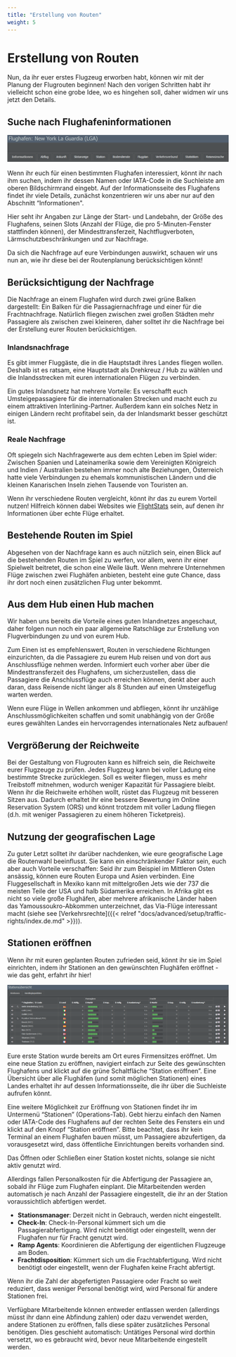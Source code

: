 ```yaml
---
title: "Erstellung von Routen"
weight: 5
---
```


# Erstellung von Routen

Nun, da ihr euer erstes Flugzeug erworben habt, können wir mit der Planung der Flugrouten beginnen! Nach den vorigen Schritten habt ihr vielleicht schon eine grobe Idee, wo es hingehen soll, daher widmen wir uns jetzt den Details.

## Suche nach Flughafeninformationen

![Flughafen-Details](flughafen_02.PNG "Flughafen-Details")

Wenn ihr euch für einen bestimmten Flughafen interessiert, könnt ihr nach ihm suchen, indem ihr dessen Namen oder IATA-Code in die Suchleiste am oberen Bildschirmrand eingebt. Auf der Informationsseite des Flughafens findet ihr viele Details, zunächst konzentrieren wir uns aber nur auf den Abschnitt “Informationen".

Hier seht ihr Angaben zur Länge der Start- und Landebahn, der Größe des Flughafens, seinen Slots (Anzahl der Flüge, die pro 5-Minuten-Fenster stattfinden können), der Mindesttransferzeit, Nachtflugverboten, Lärmschutzbeschränkungen und zur Nachfrage.

Da sich die Nachfrage auf eure Verbindungen auswirkt, schauen wir uns nun an, wie ihr diese bei der Routenplanung berücksichtigen könnt!

## Berücksichtigung der Nachfrage

Die Nachfrage an einem Flughafen wird durch zwei grüne Balken dargestellt: Ein Balken für die Passagiernachfrage und einer für die Frachtnachfrage. Natürlich fliegen zwischen zwei großen Städten mehr Passagiere als zwischen zwei kleineren, daher solltet ihr die Nachfrage bei der Erstellung eurer Routen berücksichtigen.

### Inlandsnachfrage

Es gibt immer Fluggäste, die in die Hauptstadt ihres Landes fliegen wollen. Deshalb ist es ratsam, eine Hauptstadt als Drehkreuz / Hub zu wählen und die Inlandsstrecken mit euren internationalen Flügen zu verbinden.

Ein gutes Inlandsnetz hat mehrere Vorteile: Es verschafft euch Umsteigepassagiere für die internationalen Strecken und macht euch zu einem attraktiven Interlining-Partner. Außerdem kann ein solches Netz in einigen Ländern recht profitabel sein, da der Inlandsmarkt besser geschützt ist.

### Reale Nachfrage

Oft spiegeln sich Nachfragewerte aus dem echten Leben im Spiel wider: Zwischen Spanien und Lateinamerika sowie dem Vereinigten Königreich und Indien / Australien bestehen immer noch alte Beziehungen, Österreich hatte viele Verbindungen zu ehemals kommunistischen Ländern und die kleinen Kanarischen Inseln ziehen Tausende von Touristen an.

Wenn ihr verschiedene Routen vergleicht, könnt ihr das zu eurem Vorteil nutzen! Hilfreich können dabei Websites wie [FlightStats](http://www.flightstats.com) sein, auf denen ihr Informationen über echte Flüge erhaltet.

## Bestehende Routen im Spiel

Abgesehen von der Nachfrage kann es auch nützlich sein, einen Blick auf die bestehenden Routen im Spiel zu werfen, vor allem, wenn ihr einer Spielwelt beitretet, die schon eine Weile läuft. Wenn mehrere Unternehmen Flüge zwischen zwei Flughäfen anbieten, besteht eine gute Chance, dass ihr dort noch einen zusätzlichen Flug unter bekommt.

## Aus dem Hub einen Hub machen

Wir haben uns bereits die Vorteile eines guten Inlandnetzes angeschaut, daher folgen nun noch ein paar allgemeine Ratschläge zur Erstellung von Flugverbindungen zu und von eurem Hub.

Zum Einen ist es empfehlenswert, Routen in verschiedene Richtungen einzurichten, da die Passagiere zu eurem Hub reisen und von dort aus Anschlussflüge nehmen werden. Informiert euch vorher aber über die Mindesttransferzeit des Flughafens, um sicherzustellen, dass die Passagiere die Anschlussflüge auch erreichen können, denkt aber auch daran, dass Reisende nicht länger als 8 Stunden auf einen Umsteigeflug warten werden.

Wenn eure Flüge in Wellen ankommen und abfliegen, könnt ihr unzählige Anschlussmöglichkeiten schaffen und somit unabhängig von der Größe eures gewählten Landes ein hervorragendes internationales Netz aufbauen!

## Vergrößerung der Reichweite

Bei der Gestaltung von Flugrouten kann es hilfreich sein, die Reichweite eurer Flugzeuge zu prüfen. Jedes Flugzeug kann bei voller Ladung eine bestimmte Strecke zurücklegen. Soll es weiter fliegen, muss es mehr Treibstoff mitnehmen, wodurch weniger Kapazität für Passagiere bleibt. Wenn ihr die Reichweite erhöhen wollt, rüstet das Flugzeug mit besseren Sitzen aus. Dadurch erhaltet ihr eine bessere Bewertung im Online Reservation System (ORS) und könnt trotzdem mit voller Ladung fliegen (d.h. mit weniger Passagieren zu einem höheren Ticketpreis).

## Nutzung der geografischen Lage

Zu guter Letzt solltet ihr darüber nachdenken, wie eure geografische Lage die Routenwahl beeinflusst. Sie kann ein einschränkender Faktor sein, euch aber auch Vorteile verschaffen: Seid ihr zum Beispiel im Mittleren Osten ansässig, können eure Routen Europa und Asien verbinden. Eine Fluggesellschaft in Mexiko kann mit mittelgroßen Jets wie der 737 die meisten Teile der USA und halb Südamerika erreichen. In Afrika gibt es nicht so viele große Flughäfen, aber mehrere afrikanische Länder haben das Yamoussoukro-Abkommen unterzeichnet, das Via-Flüge interessant macht (siehe see [Verkehrsrechte]({{< relref "docs/advanced/setup/traffic-rights/index.de.md" >}})).

## Stationen eröffnen

Wenn ihr mit euren geplanten Routen zufrieden seid, könnt ihr sie im Spiel einrichten, indem ihr Stationen an den gewünschten Flughäfen eröffnet - wie das geht, erfahrt ihr hier!

![Übersicht der Stationen](stationen_01.PNG "Übersicht der Stationen")

Eure erste Station wurde bereits am Ort eures Firmensitzes eröffnet. Um eine neue Station zu eröffnen, navigiert einfach zur Seite des gewünschten Flughafens und klickt auf die grüne Schaltfläche “Station eröffnen”. Eine Übersicht über alle Flughäfen (und somit möglichen Stationen) eines Landes erhaltet ihr auf dessen Informationsseite, die ihr über die Suchleiste aufrufen könnt.

Eine weitere Möglichkeit zur Eröffnung von Stationen findet ihr im Untermenü “Stationen” (Operations-Tab). Gebt hierzu einfach den Namen oder IATA-Code des Flughafens auf der rechten Seite des Fensters ein und klickt auf den Knopf “Station eröffnen”. Bitte beachtet, dass ihr kein Terminal an einem Flughafen bauen müsst, um Passagiere abzufertigen, da vorausgesetzt wird, dass öffentliche Einrichtungen bereits vorhanden sind.

Das Öffnen oder Schließen einer Station kostet nichts, solange sie nicht aktiv genutzt wird.

Allerdings fallen Personalkosten für die Abfertigung der Passagiere an, sobald ihr Flüge zum Flughafen einplant. Die Mitarbeitenden werden automatisch je nach Anzahl der Passagiere eingestellt, die ihr an der Station voraussichtlich abfertigen werdet.

* **Stationsmanager**: Derzeit nicht in Gebrauch, werden nicht eingestellt.
* **Check-In**: Check-In-Personal kümmert sich um die Passagierabfertigung. Wird nicht benötigt oder eingestellt, wenn der Flughafen nur für Fracht genutzt wird.
* **Ramp Agents**: Koordinieren die Abfertigung der eigentlichen Flugzeuge am Boden.
* **Frachtdisposition**: Kümmert sich um die Frachtabfertigung. Wird nicht benötigt oder eingestellt, wenn der Flughafen keine Fracht abfertigt.

Wenn ihr die Zahl der abgefertigten Passagiere oder Fracht so weit reduziert, dass weniger Personal benötigt wird, wird Personal für andere Stationen frei.

Verfügbare Mitarbeitende können entweder entlassen werden (allerdings müsst ihr dann eine Abfindung zahlen) oder dazu verwendet werden, andere Stationen zu eröffnen, falls diese später zusätzliches Personal benötigen. Dies geschieht automatisch: Untätiges Personal wird dorthin versetzt, wo es gebraucht wird, bevor neue Mitarbeitende eingestellt werden.



